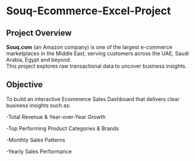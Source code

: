 # Souq-Ecommerce-Excel-Project

## Project Overview  
**Souq.com** (an Amazon company) is one of the largest e-commerce marketplaces in the Middle East, serving customers across the UAE, Saudi Arabia, Egypt and beyond.  
This project explores raw transactional data to uncover business insights.

## Objective
To build an interactive Ecommerce Sales Dashboard that delivers clear business insights such as:

-Total Revenue & Year-over-Year Growth

-Top Performing Product Categories & Brands

-Monthly Sales Patterns

-Yearly Sales Performance

